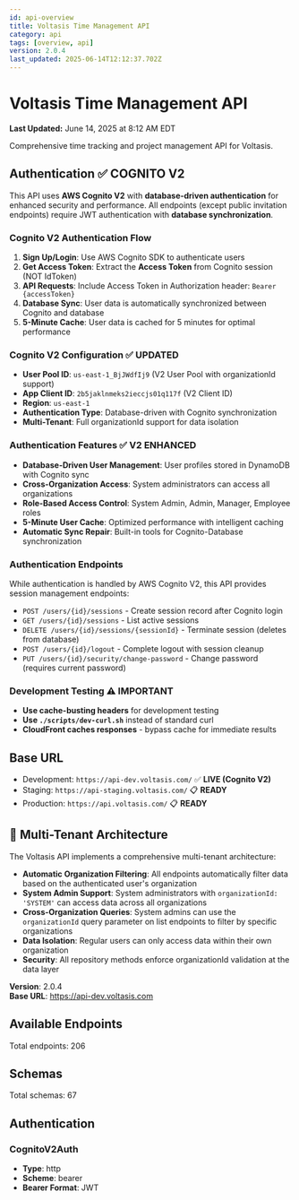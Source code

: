```yaml
---
id: api-overview
title: Voltasis Time Management API
category: api
tags: [overview, api]
version: 2.0.4
last_updated: 2025-06-14T12:12:37.702Z
---
```


# Voltasis Time Management API

**Last Updated:** June 14, 2025 at 8:12 AM EDT

Comprehensive time tracking and project management API for Voltasis.

## Authentication ✅ **COGNITO V2**
This API uses **AWS Cognito V2** with **database-driven authentication** for enhanced security and performance. All endpoints (except public invitation endpoints) require JWT authentication with **database synchronization**.

### Cognito V2 Authentication Flow
1. **Sign Up/Login**: Use AWS Cognito SDK to authenticate users
2. **Get Access Token**: Extract the **Access Token** from Cognito session (NOT IdToken)
3. **API Requests**: Include Access Token in Authorization header: `Bearer {accessToken}`
4. **Database Sync**: User data is automatically synchronized between Cognito and database
5. **5-Minute Cache**: User data is cached for 5 minutes for optimal performance

### Cognito V2 Configuration ✅ **UPDATED**
- **User Pool ID**: `us-east-1_BjJWdfIj9` (V2 User Pool with organizationId support)
- **App Client ID**: `2b5jaklnmeks2ieccjs01q117f` (V2 Client ID)
- **Region**: `us-east-1`
- **Authentication Type**: Database-driven with Cognito synchronization
- **Multi-Tenant**: Full organizationId support for data isolation

### Authentication Features ✅ **V2 ENHANCED**
- **Database-Driven User Management**: User profiles stored in DynamoDB with Cognito sync
- **Cross-Organization Access**: System administrators can access all organizations
- **Role-Based Access Control**: System Admin, Admin, Manager, Employee roles
- **5-Minute User Cache**: Optimized performance with intelligent caching
- **Automatic Sync Repair**: Built-in tools for Cognito-Database synchronization

### Authentication Endpoints
While authentication is handled by AWS Cognito V2, this API provides session management endpoints:
- `POST /users/{id}/sessions` - Create session record after Cognito login
- `GET /users/{id}/sessions` - List active sessions
- `DELETE /users/{id}/sessions/{sessionId}` - Terminate session (deletes from database)
- `POST /users/{id}/logout` - Complete logout with session cleanup
- `PUT /users/{id}/security/change-password` - Change password (requires current password)

### Development Testing ⚠️ **IMPORTANT**
- **Use cache-busting headers** for development testing
- **Use `./scripts/dev-curl.sh`** instead of standard curl
- **CloudFront caches responses** - bypass cache for immediate results

## Base URL
- Development: `https://api-dev.voltasis.com/` ✅ **LIVE (Cognito V2)**
- Staging: `https://api-staging.voltasis.com/` 📋 **READY**
- Production: `https://api.voltasis.com/` 📋 **READY**


## 🏢 Multi-Tenant Architecture

The Voltasis API implements a comprehensive multi-tenant architecture:

- **Automatic Organization Filtering**: All endpoints automatically filter data based on the authenticated user's organization
- **System Admin Support**: System administrators with `organizationId: 'SYSTEM'` can access data across all organizations
- **Cross-Organization Queries**: System admins can use the `organizationId` query parameter on list endpoints to filter by specific organizations
- **Data Isolation**: Regular users can only access data within their own organization
- **Security**: All repository methods enforce organizationId validation at the data layer

**Version**: 2.0.4  
**Base URL**: https://api-dev.voltasis.com

## Available Endpoints

Total endpoints: 206

## Schemas

Total schemas: 67

## Authentication

### CognitoV2Auth

- **Type**: http
- **Scheme**: bearer
- **Bearer Format**: JWT

